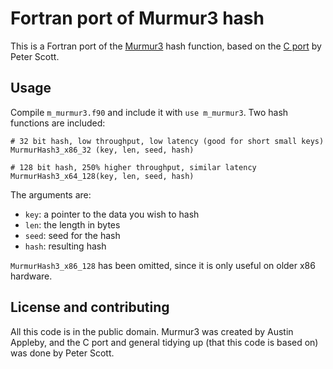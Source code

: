 Fortran port of Murmur3 hash
==============

This is a Fortran port of the [Murmur3](http://code.google.com/p/smhasher/wiki/MurmurHash3) hash function, based on the [C port](https://github.com/PeterScott/murmur3) by Peter Scott.

Usage
-----------

Compile `m_murmur3.f90` and include it with `use m_murmur3`. Two hash functions are included:

    # 32 bit hash, low throughput, low latency (good for short small keys)
    MurmurHash3_x86_32 (key, len, seed, hash)

    # 128 bit hash, 250% higher throughput, similar latency
    MurmurHash3_x64_128(key, len, seed, hash)

The arguments are:
* `key`: a pointer to the data you wish to hash
* `len`: the length in bytes
* `seed`: seed for the hash
* `hash`: resulting hash

`MurmurHash3_x86_128` has been omitted, since it is only useful on older x86 hardware.

License and contributing
--------------------

All this code is in the public domain. Murmur3 was created by Austin Appleby, and the C port and general tidying up (that this code is based on) was done by Peter Scott.
